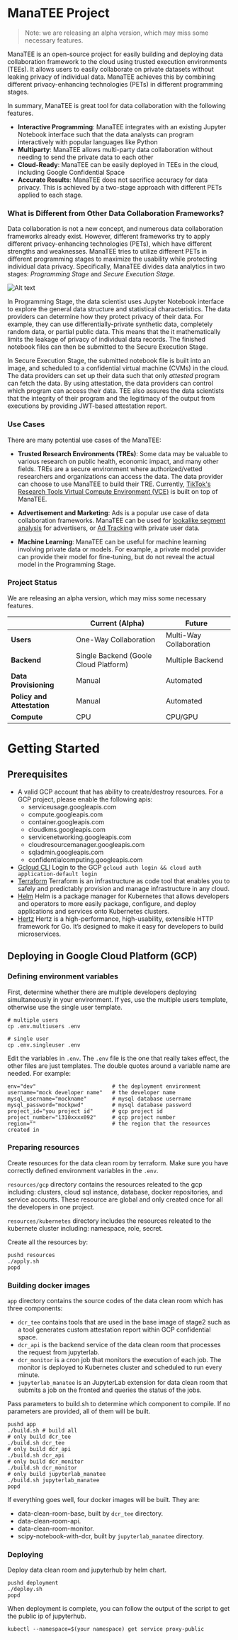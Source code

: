 # ManaTEE Project

> Note: we are releasing an alpha version, which may miss some necessary features. 

ManaTEE is an open-source project for easily building and deploying data collaboration framework to the cloud using trusted execution environments (TEEs).
It allows users to easily collaborate on private datasets without leaking privacy of individual data.
ManaTEE achieves this by combining different privacy-enhancing technologies (PETs) in different programming stages.

In summary, ManaTEE is great tool for data collaboration with the following features.

* **Interactive Programming**: ManaTEE integrates with an existing Jupyter Notebook interface such that the data analysts can program interactively with popular languages like Python
* **Multiparty**: ManaTEE allows multi-party data collaboration without needing to send the private data to each other
* **Cloud-Ready**: ManaTEE can be easily deployed in TEEs in the cloud, including Google Confidential Space
* **Accurate Results**: ManaTEE does not sacrifice accuracy for data privacy. This is achieved by a two-stage approach with different PETs applied to each stage.

### What is Different from Other Data Collaboration Frameworks?

Data collaboration is not a new concept, and numerous data collaboration frameworks already exist.
However, different frameworks try to apply different privacy-enhancing technologies (PETs), which have different strengths and weaknesses.
ManaTEE tries to utilize different PETs in different programming stages to maximize the usability while protecting individual data privacy.
Specifically, ManaTEE divides data analytics in two stages: *Programming Stage* and *Secure Execution Stage*.

![Alt text](two-stage.png)

In Programming Stage, the data scientist uses Jupyter Notebook interface to explore the general data structure and statistical characteristics. 
The data providers can determine how they protect privacy of their data. 
For example, they can use differentially-private synthetic data, completely random data, or partial public data.
This means that the it mathematically limits the leakage of privacy of individual data records.
The finished notebook files can then be submitted to the Secure Execution Stage.

In Secure Execution Stage, the submitted notebook file is built into an image, and scheduled to a confidential virtual machine (CVMs) in the cloud.
The data providers can set up their data such that only *attested* program can fetch the data. 
By using attestation, the data providers can control which program can access their data. 
TEE also assures the data scientists that the integrity of their program and the legitimacy of the output from executions by providing JWT-based attestation report.

### Use Cases

There are many potential use cases of the ManaTEE:

* **Trusted Research Environments (TREs)**: Some data may be valuable to various research on public health, economic impact, and many other fields.
TREs are a secure environment where authorized/vetted researchers and organizations can access the data. The data provider can choose to use ManaTEE to build their TRE.
Currently, [TikTok's Research Tools Virtual Compute Environment (VCE)](https://developers.tiktok.com/doc/vce-getting-started) is built on top of ManaTEE.

* **Advertisement and Marketing**: Ads is a popular use case of data collaboration frameworks. ManaTEE can be used for [lookalike segment analysis](https://en.wikipedia.org/wiki/Lookalike_audience) for advertisers, or [Ad Tracking](https://en.wikipedia.org/wiki/Ad_tracking) with private user data.

* **Machine Learning**: ManaTEE can be useful for machine learning involving private data or models. For example, a private model provider can provide their model for fine-tuning, but do not reveal the actual model in the Programming Stage.

### Project Status

We are releasing an alpha version, which may miss some necessary features.

|                         | Current (Alpha)          | Future                    |
|-------------------------|--------------------------|---------------------------|
| **Users**               | One-Way Collaboration    | Multi-Way Collaboration   |
| **Backend**             | Single Backend (Goole Cloud Platform)     | Multiple Backend          |
| **Data Provisioning**   | Manual                   | Automated                 |
| **Policy and Attestation** | Manual                | Automated                 |
| **Compute**             | CPU                      | CPU/GPU                   |

# Getting Started

## Prerequisites
* A valid GCP account that has ability to create/destroy resources. For a GCP project, please enable the following apis:
    - serviceusage.googleapis.com
    - compute.googleapis.com
    - container.googleapis.com
    - cloudkms.googleapis.com
    - servicenetworking.googleapis.com
    - cloudresourcemanager.googleapis.com
    - sqladmin.googleapis.com
    - confidentialcomputing.googleapis.com
* [Gcloud CLI](https://cloud.google.com/sdk/docs/install) Login to the GCP `gcloud auth login && cloud auth application-default login`
* [Terraform](https://developer.hashicorp.com/terraform/tutorials/aws-get-started/install-cli) Terraform is an infrastructure as code tool that enables you to safely and predictably provision and manage infrastructure in any cloud.
* [Helm](https://helm.sh/docs/intro/install/) Helm is a package manager for Kubernetes that allows developers and operators to more easily package, configure, and deploy applications and services onto Kubernetes clusters.
* [Hertz](https://github.com/cloudwego/hertz) Hertz is a high-performance, high-usability, extensible HTTP framework for Go. It’s designed to make it easy for developers to build microservices.

## Deploying in Google Cloud Platform (GCP)
### Defining environment variables
First, determine whether there are multiple developers deploying simultaneously in your environment. If yes, use the multiple users template, otherwise use the single user template. 
```
# multiple users
cp .env.multiusers .env
```
```
# single user
cp .env.singleuser .env
```
Edit the variables in `.env`. The `.env` file is the one that really takes effect, the other files are just templates. The double quotes around a variable name are needed. For example:
```
env="dev"                        # the deployment environment
username="mock developer name"   # the developer name
mysql_username="mockname"        # mysql database username 
mysql_password="mockpwd"         # mysql database password
project_id="you project id"      # gcp project id
project_number="1310xxxx092"     # gcp project number
region=""                        # the region that the resources created in
```

### Preparing resources
Create resources for the data clean room by terraform. Make sure you have correctly defined environment variables in the `.env`.

`resources/gcp` directory contains the resources releated to the gcp including: clusters, cloud sql instance, database, docker repositories, and service accounts. These resource are global and only created once for all the developers in one project.

`resources/kubernetes` directory includes the resources releated to the kubernete cluster including: namespace, role, secret.

Create all the resources by:
```
pushd resources
./apply.sh
popd
```

### Building docker images
`app` directory contains the source codes of the data clean room which has three components:

* `dcr_tee` contains tools that are used in the base image of stage2 such as a tool generates custom attestation report within GCP confidential space.
* `dcr_api` is the backend service of the data clean room that processes the request from jupyterlab. 
* `dcr_monitor` is a cron job that monitors the execution of each job. The monitor is deployed to Kubernetes cluster and scheduled to run every minute.
* `jupyterlab_manatee` is an JupyterLab extension for data clean room that submits a job on the fronted and queries the status of the jobs.

Pass parameters to build.sh to determine which component to compile. If no parameters are provided, all of them will be built.
```shell 
pushd app
./build.sh # build all
# only build dcr_tee
./build.sh dcr_tee
# only build dcr_api
./build.sh dcr_api
# only build dcr_monitor
./build.sh dcr_monitor
# only build jupyterlab_manatee
./build.sh jupyterlab_manatee
popd
```
If everything goes well, four docker images will be built. They are:
* data-clean-room-base, built by `dcr_tee` directory.
* data-clean-room-api.
* data-clean-room-monitor.
* scipy-notebook-with-dcr, built by `jupyterlab_manatee` directory.

### Deploying 
Deploy data clean room and jupyterhub by helm chart.
```shell 
pushd deployment
./deploy.sh
popd
```
When deployment is complete, you can follow the output of the script to get the public ip of jupyterhub. 
```
kubectl --namespace=$(your namespace) get service proxy-public
```
